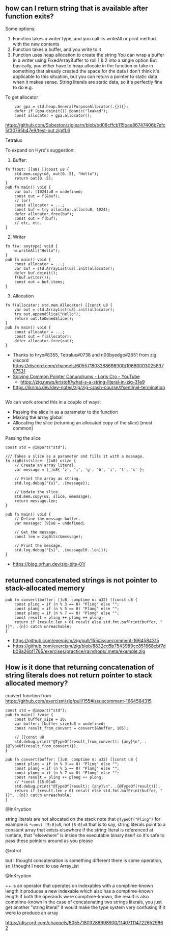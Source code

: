 ## how can I return string that is available after function exits?

Some options:

1. Function takes a writer type, and you call its writeAll or print method with the new contents
2. Function takes a buffer, and you write to it
3. Function uses heap allocation to create the string
   You can wrap a buffer in a writer using FixedArrayBuffer to roll 1 & 2 into a single option
   But basically, you either have to heap allocate in the function or take in something that already created the space for the data
   I don't think it's applicable to this situation, but you can return a pointer to static data when it makes sense. String literals are static data, so it's perfectly fine to do e.g.

To get allocator

```zig
    var gpa = std.heap.GeneralPurposeAllocator(.{}){};
    defer if (gpa.deinit()) @panic("leaked");
    const allocator = gpa.allocator();
```

https://github.com/Sobeston/ziglearn/blob/bd08cffcb115bae86747406b7efc5f30795b47e9/test-out.zig#L6

Tetralux

To expand on Hyrx's suggestion:

1. Buffer:

```zig
fn f(out: []u8) []const u8 {
    std.mem.copy(u8, out[0..5], "Hello");
    return out[0..5];
}
pub fn main() void {
    var buf: [1024]u8 = undefined;
    const out = f(&buf);
    // (or)
    const allocator = ...;
    const buf = try allocator.alloc(u8, 1024);
    defer allocator.free(buf);
    const out = f(buf);
    // etc, etc.
}
```

2. Writer

```zig
fn f(w: anytype) void {
    w.writeAll("Hello");
}
pub fn main() void {
    const allocator = ...;
    var buf = std.ArrayList(u8).init(allocator);
    defer buf.deinit();
    f(buf.writer());
    const out = buf.items;
}
```

3. Allocation

```zig
fn f(allocator: std.mem.Allocator) []const u8 {
    var out = std.ArrayList(u8).init(allocator);
    try out.appendSlice("Hello");
    return out.toOwnedSlice();
}
pub fn main() void {
    const allocator = ...;
    const out = f(allocator);
    defer allocator.free(out);
}
```

- Thanks to hryx#8355, Tetralux#0738 and n00byedge#2651 from zig discord https://discord.com/channels/605571803288698900/1068000302583787531
- [Solving Common Pointer Conundrums - Loris Cro - YouTube](https://www.youtube.com/watch?v=VgjRyaRTH6E)
  - https://zig.news/kristoff/what-s-a-string-literal-in-zig-31e9
- https://ikrima.dev/dev-notes/zig/zig-crash-course/#sentinel-termination

##

We can work around this in a couple of ways:

- Passing the slice in as a parameter to the function
- Making the array global
- Allocating the slice (returning an allocated copy of the slice) [most common]

Passing the slice

```zig
const std = @import("std");

/// Takes a slice as a parameter and fills it with a message.
fn zigBits(slice: []u8) usize {
    // Create an array literal.
    var message = [_]u8{ 'z', 'i', 'g', 'b', 'i', 't', 's' };

    // Print the array as string.
    std.log.debug("{s}", .{message});

    // Update the slice.
    std.mem.copy(u8, slice, &message);
    return message.len;
}

pub fn main() void {
    // Define the message buffer.
    var message: [9]u8 = undefined;

    // Get the message.
    const len = zigBits(&message);

    // Print the message.
    std.log.debug("{s}", .{message[0..len]});
}
```

- https://blog.orhun.dev/zig-bits-01/

## returned concatenated strings is not pointer to stack-allocated memory

```zig
pub fn convert(buffer: []u8, comptime n: u32) []const u8 {
    const pling = if (n % 3 == 0) "Pling" else "";
    const plang = if (n % 5 == 0) "Plang" else "";
    const plong = if (n % 7 == 0) "Plong" else "";
    const result = pling ++ plang ++ plong;
    return if (result.len > 0) result else std.fmt.bufPrint(buffer, "{}", .{n}) catch unreachable;
}
```

- https://github.com/exercism/zig/pull/155#issuecomment-1664584315
- https://github.com/exercism/zig/blob/8832cd5b7543989cc851868cbf7db08a26bf1765/exercises/practice/raindrops/.meta/example.zig 

## How is it done that returning concatenation of string literals does not return pointer to stack allocated memory?

convert function from https://github.com/exercism/zig/pull/155#issuecomment-1664584315

```zig
const std = @import("std");
pub fn main() !void {
    const buffer_size = 20;
    var buffer: [buffer_size]u8 = undefined;
    const result_from_convert = convert(&buffer, 105);

    // []const u8
    std.debug.print("@TypeOf(result_from_convert): {any}\n", .{@TypeOf(result_from_convert)});
}

pub fn convert(buffer: []u8, comptime n: u32) []const u8 {
    const pling = if (n % 3 == 0) "Pling" else "";
    const plang = if (n % 5 == 0) "Plang" else "";
    const plong = if (n % 7 == 0) "Plong" else "";
    const result = pling ++ plang ++ plong;
    // *const [15:0]u8
    std.debug.print("@TypeOf(result): {any}\n", .{@TypeOf(result)});
    return if (result.len > 0) result else std.fmt.bufPrint(buffer, "{}", .{n}) catch unreachable;
}
```

@InKryption

string literals are not allocated on the stack
note that `@TypeOf("Pling")` for example is `*const [5:0]u8`, not `[5:0]u8`
that is to say, string literals point to a constant array that exists elsewhere
if the string literal is referenced at runtime, that "elsewhere" is inside the executable binary itself
so it's safe to pass these pointers around as you please

@rofrol

but I thought concatenation is something different
there is some operation, so I thought I need to use ArrayList

@InKryption

++ is an operator that operates on indexables with a comptime-known length
it produces a new indexable which also has a comptime-known length
if both the operands were comptime-known, the result is also comptime-known
in the case of concatenating two strings literals, you just get another "string literal" 
it would make the type system very confusing if it were to produce an array

https://discord.com/channels/605571803288698900/1140711147226529862
